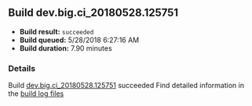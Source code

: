 ## Build dev.big.ci_20180528.125751
- **Build result:** `succeeded`
- **Build queued:** 5/28/2018 6:27:16 AM
- **Build duration:** 7.90 minutes
### Details
Build [dev.big.ci_20180528.125751](https://winappstudio.visualstudio.com/web/build.aspx?pcguid=a4ef43be-68ce-4195-a619-079b4d9834c2&builduri=vstfs%3a%2f%2f%2fBuild%2fBuild%2f25751) succeeded
Find detailed information in the [build log files](https://uwpctdiags.blob.core.windows.net/buildlogs/dev.big.ci_20180528.125751_logs.zip)
